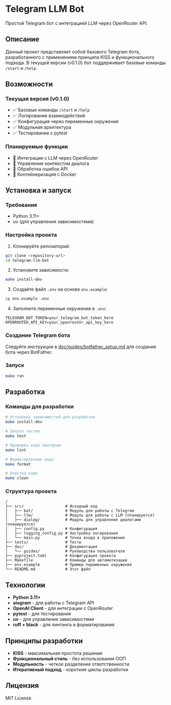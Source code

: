 # Telegram LLM Bot

Простой Telegram бот с интеграцией LLM через OpenRouter API.

## Описание

Данный проект представляет собой базового Telegram бота, разработанного с применением принципа KISS и функционального подхода. В текущей версии (v0.1.0) бот поддерживает базовые команды `/start` и `/help`.

## Возможности

### Текущая версия (v0.1.0)
- ✅ Базовые команды `/start` и `/help`
- ✅ Логирование взаимодействий
- ✅ Конфигурация через переменные окружения
- ✅ Модульная архитектура
- ✅ Тестирование с pytest

### Планируемые функции
- 🔄 Интеграция с LLM через OpenRouter
- 🔄 Управление контекстом диалога
- 🔄 Обработка ошибок API
- 🔄 Контейнеризация с Docker

## Установка и запуск

### Требования
- Python 3.11+
- uv (для управления зависимостями)

### Настройка проекта

1. Клонируйте репозиторий:
```bash
git clone <repository-url>
cd telegram-llm-bot
```

2. Установите зависимости:
```bash
make install-dev
```

3. Создайте файл `.env` на основе `env.example`:
```bash
cp env.example .env
```

4. Заполните переменные окружения в `.env`:
```env
TELEGRAM_BOT_TOKEN=your_telegram_bot_token_here
OPENROUTER_API_KEY=your_openrouter_api_key_here
```

### Создание Telegram бота

Следуйте инструкции в [doc/guides/botfather_setup.md](doc/guides/botfather_setup.md) для создания бота через BotFather.

### Запуск

```bash
make run
```

## Разработка

### Команды для разработки

```bash
# Установка зависимостей для разработки
make install-dev

# Запуск тестов
make test

# Проверка кода линтером
make lint

# Форматирование кода
make format

# Очистка кэша
make clean
```

### Структура проекта

```
/
├── src/                  # Исходный код
│   ├── bot/              # Модуль для работы с Telegram
│   ├── llm/              # Модуль для работы с LLM (планируется)
│   ├── dialog/           # Модуль для управления диалогами (планируется)
│   ├── config.py         # Конфигурация
│   ├── logging_config.py # Настройка логирования
│   └── main.py           # Точка входа в приложение
├── tests/                # Тесты
├── doc/                  # Документация
│   └── guides/           # Руководства пользователя
├── pyproject.toml        # Конфигурация проекта
├── Makefile              # Команды для автоматизации
├── env.example           # Пример переменных окружения
└── README.md             # Этот файл
```

## Технологии

- **Python 3.11+**
- **aiogram** - для работы с Telegram API
- **OpenAI Client** - для интеграции с OpenRouter
- **pytest** - для тестирования
- **uv** - для управления зависимостями
- **ruff + black** - для линтинга и форматирования

## Принципы разработки

- **KISS** - максимальная простота решения
- **Функциональный стиль** - без использования ООП
- **Модульность** - четкое разделение ответственности
- **Итеративный подход** - короткие циклы разработки

## Лицензия

MIT License
